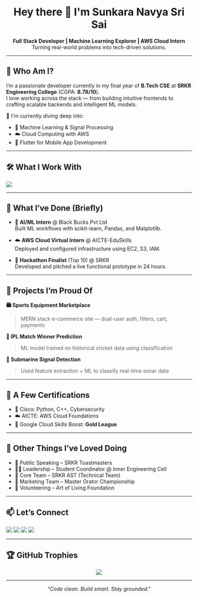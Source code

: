 <h1 align="center">
  Hey there 👋 I'm <strong>Sunkara Navya Sri Sai</strong>
</h1>

<p align="center">
  <b>Full Stack Developer | Machine Learning Explorer | AWS Cloud Intern</b><br>
  Turning real-world problems into tech-driven solutions.
</p>

---

## 🌟 Who Am I?

I’m a passionate developer currently in my final year of **B.Tech CSE** at **SRKR Engineering College** (CGPA: **8.78/10**).  
I love working across the stack — from building intuitive frontends to crafting scalable backends and intelligent ML models.

🔭 I'm currently diving deep into:
- 🧠 Machine Learning & Signal Processing
- ☁️ Cloud Computing with AWS
- 📱 Flutter for Mobile App Development

---

## 🛠️ What I Work With

<p>
  <img src="https://skillicons.dev/icons?i=js,react,nodejs,express,mongodb,python,java,flutter,aws,git,postman,vscode,html,css" />
</p>

---

## 💼 What I’ve Done (Briefly)

- 🧠 **AI/ML Intern** @ Black Bucks Pvt Ltd  
  Built ML workflows with scikit-learn, Pandas, and Matplotlib.

- ☁️ **AWS Cloud Virtual Intern** @ AICTE-EduSkills  
  Deployed and configured infrastructure using EC2, S3, IAM.

- 🥇 **Hackathon Finalist** (Top 10) @ SRKR  
  Developed and pitched a live functional prototype in 24 hours.

---

## 🚀 Projects I’m Proud Of

**🛍️ Sports Equipment Marketplace**  
> MERN stack e-commerce site — dual-user auth, filters, cart, payments

**🏏 IPL Match Winner Prediction**  
> ML model trained on historical cricket data using classification

**🌊 Submarine Signal Detection**  
> Used feature extraction + ML to classify real-time sonar data

---

## 📜 A Few Certifications

- 🧪 Cisco: Python, C++, Cybersecurity  
- ☁️ AICTE: AWS Cloud Foundations  
- 🥇 Google Cloud Skills Boost: **Gold League**

---

## 📢 Other Things I’ve Loved Doing

- 🎤 Public Speaking – SRKR Toastmasters  
- 👩‍💻 Leadership – Student Coordinator @ Inner Engineering Cell  
- 🧠 Core Team – SRKR AST (Technical Team)  
- 📢 Marketing Team – Master Orator Championship  
- 🌱 Volunteering – Art of Living Foundation

---

## 📫 Let’s Connect

<p align="left">
  <a href="mailto:navyasunkara049@gmail.com"><img src="https://img.shields.io/badge/Gmail-D14836?style=flat&logo=gmail&logoColor=white" /></a>
  <a href="https://linkedin.com/in/navya-sri-sai-sunkara-6876a5311"><img src="https://img.shields.io/badge/LinkedIn-blue?style=flat&logo=linkedin&logoColor=white" /></a>
  <a href="https://github.com/Navya0311"><img src="https://img.shields.io/badge/GitHub-000?style=flat&logo=github&logoColor=white" /></a>
  <a href="https://leetcode.com/u/navya_sunkara/"><img src="https://img.shields.io/badge/LeetCode-FFA116?style=flat&logo=leetcode&logoColor=black" /></a>
</p>

---

## 🏆 GitHub Trophies

<p align="center">
  <img src="https://github-profile-trophy.vercel.app/?username=Navya0311&theme=gruvbox&no-frame=true&column=6&margin-w=10" />
</p>

---

<p align="center"><i>"Code clean. Build smart. Stay grounded."</i></p>
